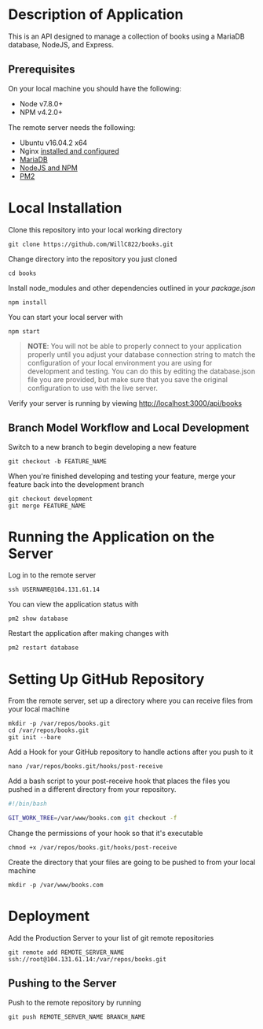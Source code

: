 # Description of Application
This is an API designed to manage a collection of books using a MariaDB database, NodeJS, and Express.

## Prerequisites
On your local machine you should have the following:
* Node v7.8.0+
* NPM  v4.2.0+

The remote server needs the following:
* Ubuntu v16.04.2 x64
* Nginx [installed and configured](https://www.digitalocean.com/community/tutorials/how-to-install-nginx-on-ubuntu-16-04)
* [MariaDB](https://www.digitalocean.com/community/tutorials/how-to-create-a-table-in-mysql-and-mariadb-on-an-ubuntu-cloud-server#how-to-install-mysql-and-mariadb-on-ubuntu)
* [NodeJS and NPM](https://www.digitalocean.com/community/tutorials/how-to-set-up-a-node-js-application-for-production-on-ubuntu-16-04#install-nodejs)
* [PM2](https://www.digitalocean.com/community/tutorials/how-to-set-up-a-node-js-application-for-production-on-ubuntu-16-04#install-nodejs)

# Local Installation
Clone this repository into your local working directory
```
git clone https://github.com/WillC822/books.git
```

Change directory into the repository you just cloned
```
cd books
```

Install node_modules and other dependencies outlined in your *package.json*
```
npm install
```

You can start your local server with
```
npm start
```

> **NOTE**: You will not be able to properly connect to your application properly until you adjust your database connection string to match the configuration of your local environment you are using for development and testing. You can do this by editing the database.json file you are provided, but make sure that you save the original configuration to use with the live server.

Verify your server is running by viewing [http://localhost:3000/api/books](http://localhost:3000/api/books)

## Branch Model Workflow and Local Development
Switch to a new branch to begin developing a new feature
```
git checkout -b FEATURE_NAME
```

When you're finished developing and testing your feature, merge your feature back into the development branch
```
git checkout development
git merge FEATURE_NAME
```


# Running the Application on the Server

Log in to the remote server
```
ssh USERNAME@104.131.61.14
```

You can view the application status with
```
pm2 show database
```

Restart the application after making changes with
```
pm2 restart database
```

# Setting Up GitHub Repository

From the remote server, set up a directory where you can receive files from your local machine
```
mkdir -p /var/repos/books.git
cd /var/repos/books.git
git init --bare
```

Add a Hook for your GitHub repository to handle actions after you push to it
```
nano /var/repos/books.git/hooks/post-receive
```

Add a bash script to your post-receive hook that places the files you pushed in a different directory from your repository.
```bash
#!/bin/bash

GIT_WORK_TREE=/var/www/books.com git checkout -f
```

Change the permissions of your hook so that it's executable
```
chmod +x /var/repos/books.git/hooks/post-receive
```

Create the directory that your files are going to be pushed to from your local machine
```
mkdir -p /var/www/books.com
```

# Deployment

Add the Production Server to your list of git remote repositories
```
git remote add REMOTE_SERVER_NAME ssh://root@104.131.61.14:/var/repos/books.git
```

## Pushing to the Server
Push to the remote repository by running
```
git push REMOTE_SERVER_NAME BRANCH_NAME
```
